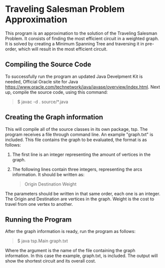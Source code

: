 # Traveling Salesman Problem Approximation

This program is an approximation to the solution of the Traveling Salesman Problem. It consists of finding the most efficient circuit in a weighted graph.
It is solved by creating a Minimum Spanning Tree and traversing it in pre-order, which will result in the most efficient circuit.

## Compiling the Source Code

To successfully run the program an updated Java Develpment Kit is needed, Official Oracle site for Java https://www.oracle.com/technetwork/java/javase/overview/index.html.
Next up, compile the source code, using this command:

   > $ javac -d . source/*.java 

## Creating the Graph information

This will compile all of the source classes in its own package, tsp.
The program receives a file through command line. An example "graph.txt" is included. This file contains the graph to be evaluated, the format is as follows:
    
1. The first line is an integer representing the amount of vertices in the graph. 
2. The following lines contain three integers, representing the arcs information. It should be written as: 
   
   > Origin Destination Weight 
    
The parameters should be written in that same order, each one is an integer. The Origin and Destination are vertices in the graph. 
Weight is the cost to travel from one vertex to another.

## Running the Program

After the graph information is ready, run the program as follows:

   >  $ java tsp.Main graph.txt

Where the argument is the name of the file containing the graph information. In this case the example, graph.txt, is included.
The output will show the shortest circuit and its overall cost.
